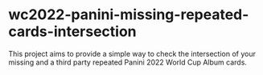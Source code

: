 # wc2022-panini-missing-repeated-cards-intersection
This project aims to provide a simple way to check the intersection of your missing and a third party repeated Panini 2022 World Cup Album cards.
